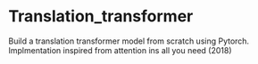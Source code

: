 # Translation_transformer
Build a translation transformer model from scratch using Pytorch. Implmentation inspired from attention ins all you need (2018)
